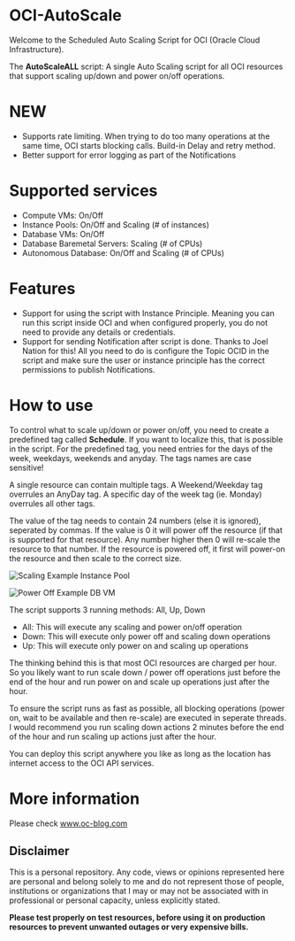# OCI-AutoScale

Welcome to the Scheduled Auto Scaling Script for OCI (Oracle Cloud Infrastructure).

The **AutoScaleALL** script: A single Auto Scaling script for all OCI resources that support scaling up/down and power on/off operations.

# NEW
- Supports rate limiting. When trying to do too many operations at the same time, OCI starts blocking calls. Build-in Delay and retry method.
- Better support for error logging as part of the Notifications

# Supported services
- Compute VMs: On/Off
- Instance Pools: On/Off and Scaling (# of instances)
- Database VMs: On/Off
- Database Baremetal Servers: Scaling (# of CPUs)
- Autonomous Database: On/Off and Scaling (# of CPUs)

# Features
- Support for using the script with Instance Principle. Meaning you can run this script inside OCI and when configured properly, you do not need to provide any details or credentials.
- Support for sending Notification after script is done. Thanks to Joel Nation for this! All you need to do is configure the Topic OCID in the script and make sure the user or instance principle has the correct permissions to publish Notifications.

# How to use
To control what to scale up/down or power on/off, you need to create a predefined tag called **Schedule**. If you want to
localize this, that is possible in the script. For the predefined tag, you need entries for the days of the week, weekdays, weekends and anyday. The tags names are case sensitive! 

A single resource can contain multiple tags. A Weekend/Weekday tag overrules an AnyDay tag. A specific day of the week tag (ie. Monday) overrules all other tags.

The value of the tag needs to contain 24 numbers (else it is ignored), seperated by commas. If the value is 0 it will power off the resource (if that is supported for that resource). Any number higher then 0 will re-scale the resource to that number. If the resource is powered off, it first will power-on the resource and then scale to the correct size.

![Scaling Example Instance Pool](http://oc-blog.com/wp-content/uploads/2019/06/ScaleExamplePool.png)

![Power Off Example DB VM](http://oc-blog.com/wp-content/uploads/2019/06/ScaleExampleDB.png)

The script supports 3 running methods: All, Up, Down

- All: This will execute any scaling and power on/off operation
- Down: This will execute only power off and scaling down operations
- Up: This will execute only power on and scaling up operations

The thinking behind this is that most OCI resources are charged per hour. So you likely want to run scale down / power off operations 
just before the end of the hour and run power on and scale up operations just after the hour.

To ensure the script runs as fast as possible, all blocking operations (power on, wait to be available and then re-scale) are executed in seperate threads. I would recommend you run scaling down actions 2 minutes before the end of the hour and run scaling up actions just after the hour.

You can deploy this script anywhere you like as long as the location has internet access to the OCI API services. 

# More information
Please check www.oc-blog.com

## Disclaimer
This is a personal repository. Any code, views or opinions represented here are personal and belong solely to me and do not represent those of people, institutions or organizations that I may or may not be associated with in professional or personal capacity, unless explicitly stated.

**Please test properly on test resources, before using it on production resources to prevent unwanted outages or very expensive bills.**
